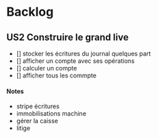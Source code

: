 # Backlog

## US2 Construire le grand live
- [] stocker les écritures du journal quelques part
- [] afficher un compte avec ses opérations
- [] calculer un compte
- [] afficher tous les commpte

#### Notes
- stripe écritures
- immobilisations machine
- gérer la caisse
- litige